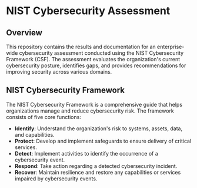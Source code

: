 # NIST Cybersecurity Assessment

## Overview

This repository contains the results and documentation for an enterprise-wide cybersecurity assessment conducted using the NIST Cybersecurity Framework (CSF). The assessment evaluates the organization's current cybersecurity posture, identifies gaps, and provides recommendations for improving security across various domains.

## NIST Cybersecurity Framework

The NIST Cybersecurity Framework is a comprehensive guide that helps organizations manage and reduce cybersecurity risk. The framework consists of five core functions:

- **Identify**: Understand the organization's risk to systems, assets, data, and capabilities.
- **Protect**: Develop and implement safeguards to ensure delivery of critical services.
- **Detect**: Implement activities to identify the occurrence of a cybersecurity event.
- **Respond**: Take action regarding a detected cybersecurity incident.
- **Recover**: Maintain resilience and restore any capabilities or services impaired by cybersecurity events.
